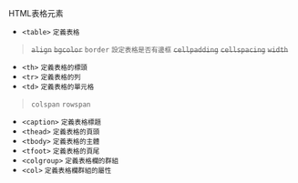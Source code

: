 HTML表格元素
- `<table>` <small>定義表格</small>

><s>`align`</s>
><s>`bgcolor`</s>
>`border` <small>設定表格是否有邊框</small>
><s>`cellpadding`</s>
><s>`cellspacing`</s>
><s>`width`</s>
- `<th>` <small>定義表格的標頭</small>
- `<tr>` <small>定義表格的列</small>
- `<td>` <small>定義表格的單元格</small>

>`colspan`
>`rowspan`
- `<caption>` <small>定義表格標題</small>
- `<thead>` <small>定義表格的頁頭</small>
- `<tbody>` <small>定義表格的主體</small>
- `<tfoot>` <small>定義表格的頁尾</small>
- `<colgroup>` <small>定義表格欄的群組</small>
- `<col>` <small>定義表格欄群組的屬性</small>
